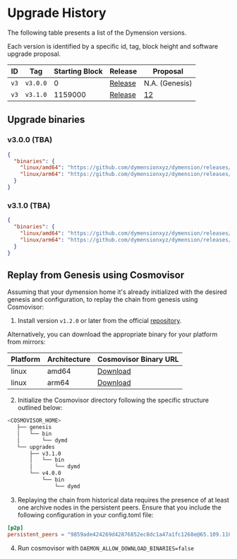 # Upgrade History

The following table presents a list of the Dymension versions.

Each version is identified by a specific id, tag, block height and software upgrade proposal.

| ID    |  Tag       | Starting Block | Release                                                                  | Proposal                                             |
|-------|-----------|----------------|--------------------------------------------------------------------------|------------------------------------------------------|
| `v3`  | `v3.0.0`  | 0              | [Release](https://github.com/dymensionxyz/dymension/releases/tag/v3.0.0/)  | N.A. (Genesis)                                       |
| `v3`  | `v3.1.0`  | 1159000        | [Release](https://github.com/dymensionxyz/dymension/releases/tag/v3.1.0)  | [12](https://www.mintscan.io/dymension/proposals/12)   |

## Upgrade binaries

### v3.0.0 (TBA)

```json
{
  "binaries": {
    "linux/amd64": "https://github.com/dymensionxyz/dymension/releases/download/v3.0.0/dymd-3.0.0-linux-amd64?",
    "linux/arm64": "https://github.com/dymensionxyz/dymension/releases/download/v3.1.0/dymd-3.0.0-linux-arm64?"
  }
}
```

### v3.1.0 (TBA)

```json
{
  "binaries": {
    "linux/amd64": "https://github.com/dymensionxyz/dymension/releases/download/v3.1.0/dymd",
    "linux/arm64": "https://github.com/dymensionxyz/dymension/releases/download/v3.1.0/dymd-3.1.0-linux-arm64?"
  }
}
```

## Replay from Genesis using Cosmovisor

Assuming that your dymension home it's already initialized with the desired genesis and configuration,
to replay the chain from genesis using Cosmovisor:

1. Install version `v1.2.0` or later from the official [repository](https://github.com/cosmos/cosmos-sdk/tree/main/tools/cosmovisor).

Alternatively, you can download the appropriate binary for your platform from mirrors:

| Platform | Architecture | Cosmovisor Binary URL                                                                                      |
|----------|--------------|------------------------------------------------------------------------------------------------------------|
| linux    | amd64        | [Download](https://osmosis.fra1.digitaloceanspaces.com/binaries/cosmovisor/cosmovisor-v1.2.0-linux-amd64)  |
| linux    | arm64        | [Download](https://osmosis.fra1.digitaloceanspaces.com/binaries/cosmovisor/cosmovisor-v1.2.0-linux-arm64)  |

2. Initialize the Cosmovisor directory following the specific structure outlined below:
```bash
<COSMOVISOR_HOME>
   ├── genesis
   │   └── bin
   │       └── dymd
   └── upgrades
       ├── v3.1.0
       │   └── bin
       │       └── dymd
       └── v4.0.0
           └── bin
               └── dymd
```
3. Replaying the chain from historical data requires the presence of at least one archive nodes in the persistent peers. Ensure that you include the following configuration in your config.toml file:
```toml
[p2p]
persistent_peers = "9859ade424269d42876852ec8dc1a47a1fc1268e@65.109.110.31:31890,f6e7324a4e0fc62870f8a48f07b16471b188c807@95.217.192.250:26156,c600039ef70040740ae130d455768c509d173b12@85.10.200.232:23836" 
```
4. Run cosmovisor with `DAEMON_ALLOW_DOWNLOAD_BINARIES=false` 


